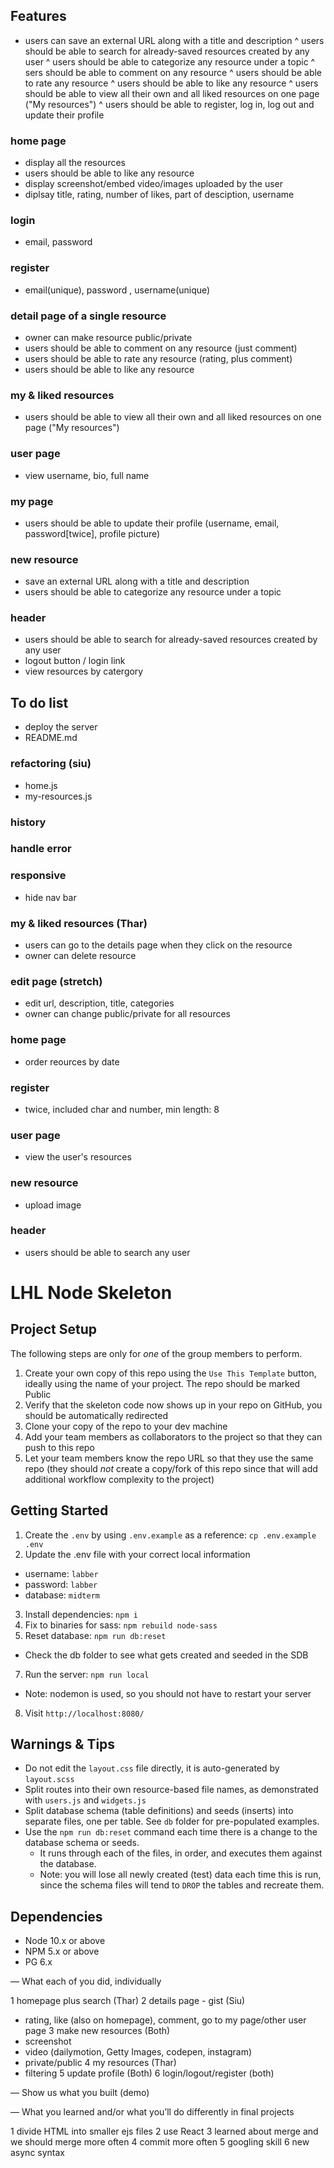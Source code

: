 ## Features

- users can save an external URL along with a title and description
^ users should be able to search for already-saved resources created by any user
^ users should be able to categorize any resource under a topic
^ sers should be able to comment on any resource
^ users should be able to rate any resource
^ users should be able to like any resource
^ users should be able to view all their own and all liked resources on one page ("My resources")
^ users should be able to register, log in, log out and update their profile

### home page
- display all the resources
- users should be able to like any resource
- display screenshot/embed video/images uploaded by the user
- diplsay title, rating, number of likes, part of desciption, username

### login
- email, password

### register
- email(unique), password , username(unique)

### detail page of a single resource
- owner can make resource public/private
- users should be able to comment on any resource (just comment)
- users should be able to rate any resource (rating, plus comment)
- users should be able to like any resource

### my & liked resources
- users should be able to view all their own and all liked resources on one page ("My resources")

### user page
- view username, bio, full name

### my page
- users should be able to update their profile (username, email, password[twice], profile picture)

### new resource
- save an external URL along with a title and description
- users should be able to categorize any resource under a topic

### header
- users should be able to search for already-saved resources created by any user
- logout button / login link
- view resources by catergory

## To do list

- deploy the server
- README.md

### refactoring (siu)
- home.js
- my-resources.js

### history

### handle error

### responsive
- hide nav bar

### my & liked resources (Thar)
- users can go to the details page when they click on the resource
- owner can delete resource

### edit page (stretch)
- edit url, description, title, categories
- owner can change public/private for all resources

### home page
- order reources by date

### register
- twice, included char and number, min length: 8

### user page
- view the user's resources

### new resource
- upload image

### header
- users should be able to search any user

# LHL Node Skeleton

## Project Setup

The following steps are only for _one_ of the group members to perform.

1. Create your own copy of this repo using the `Use This Template` button, ideally using the name of your project. The repo should be marked Public
2. Verify that the skeleton code now shows up in your repo on GitHub, you should be automatically redirected
3. Clone your copy of the repo to your dev machine
4. Add your team members as collaborators to the project so that they can push to this repo
5. Let your team members know the repo URL so that they use the same repo (they should _not_ create a copy/fork of this repo since that will add additional workflow complexity to the project)

## Getting Started

1. Create the `.env` by using `.env.example` as a reference: `cp .env.example .env`
2. Update the .env file with your correct local information

- username: `labber`
- password: `labber`
- database: `midterm`

3. Install dependencies: `npm i`
4. Fix to binaries for sass: `npm rebuild node-sass`
5. Reset database: `npm run db:reset`

- Check the db folder to see what gets created and seeded in the SDB

7. Run the server: `npm run local`

- Note: nodemon is used, so you should not have to restart your server

8. Visit `http://localhost:8080/`

## Warnings & Tips

- Do not edit the `layout.css` file directly, it is auto-generated by `layout.scss`
- Split routes into their own resource-based file names, as demonstrated with `users.js` and `widgets.js`
- Split database schema (table definitions) and seeds (inserts) into separate files, one per table. See `db` folder for pre-populated examples.
- Use the `npm run db:reset` command each time there is a change to the database schema or seeds.
  - It runs through each of the files, in order, and executes them against the database.
  - Note: you will lose all newly created (test) data each time this is run, since the schema files will tend to `DROP` the tables and recreate them.

## Dependencies

- Node 10.x or above
- NPM 5.x or above
- PG 6.x

— What each of you did, individually

1 homepage plus search (Thar)
2 details page - gist (Siu)
 - rating, like (also on homepage), comment, go to my page/other user page
3 make new resources (Both)
 - screenshot
 - video (dailymotion, Getty Images, codepen, instagram)
 - private/public
4 my resources (Thar)
  - filtering
5 update profile (Both)
6 login/logout/register (both)

— Show us what you built (demo)

— What you learned and/or what you’ll do differently in final projects

1 divide HTML into smaller ejs files
2 use React
3 learned about merge and we should merge more often
4 commit more often
5 googling skill
6 new async syntax
